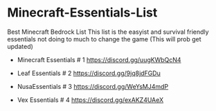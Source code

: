 # Minecraft-Essentials-List
Best Minecraft Bedrock List
This list is the easyist and survival friendly essentials not doing to much to change the game
(This will prob get updated)

- Minecraft Essentials # 1
https://discord.gg/uugKWbQcN4

- Leaf Essentials # 2
https://discord.gg/9jq8jdFGDu
  
- NusaEssentials # 3
https://discord.gg/WeYsMJ4mdP

- Vex Essentials # 4
https://discord.gg/exAKZ4UAeX
